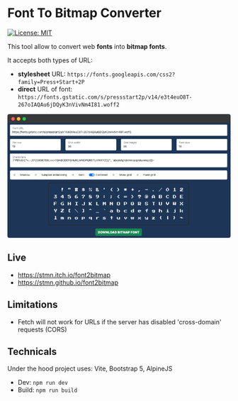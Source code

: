 # Font To Bitmap Converter

[![License: MIT](https://img.shields.io/badge/License-MIT-blue.png)](https://opensource.org/licenses/MIT)

This tool allow to convert web **fonts** into **bitmap fonts**.

It accepts both types of URL:

- **stylesheet** URL: `https://fonts.googleapis.com/css2?family=Press+Start+2P`
- **direct** URL of font: `https://fonts.gstatic.com/s/pressstart2p/v14/e3t4euO8T-267oIAQAu6jDQyK3nVivNm4I81.woff2`


![screenshot.png](screenshot.png)

## Live

- https://stmn.itch.io/font2bitmap
- https://stmn.github.io/font2bitmap

## Limitations

- Fetch will not work for URLs if the server has disabled 'cross-domain' requests (CORS)

## Technicals

Under the hood project uses: Vite, Bootstrap 5, AlpineJS 

- Dev: `npm run dev`
- Build: `npm run build`







